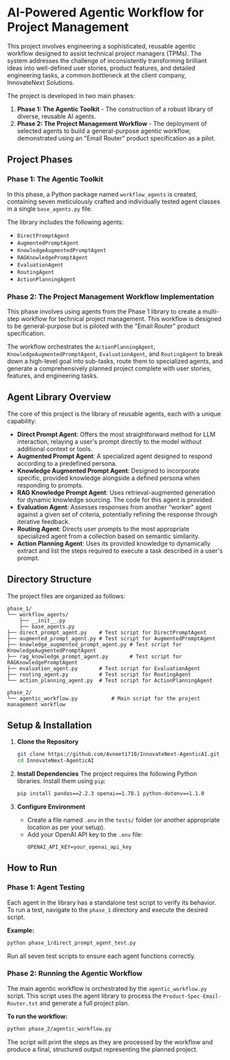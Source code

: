 # AI-Powered Agentic Workflow for Project Management

This project involves engineering a sophisticated, reusable agentic workflow designed to assist technical project managers (TPMs). The system addresses the challenge of inconsistently transforming brilliant ideas into well-defined user stories, product features, and detailed engineering tasks, a common bottleneck at the client company, InnovateNext Solutions.

The project is developed in two main phases:

1.  **Phase 1: The Agentic Toolkit** - The construction of a robust library of diverse, reusable AI agents.
2.  **Phase 2: The Project Management Workflow** - The deployment of selected agents to build a general-purpose agentic workflow, demonstrated using an "Email Router" product specification as a pilot.

## Project Phases

### Phase 1: The Agentic Toolkit

In this phase, a Python package named `workflow_agents` is created, containing seven meticulously crafted and individually tested agent classes in a single `base_agents.py` file.

The library includes the following agents:

  * `DirectPromptAgent`
  * `AugmentedPromptAgent`
  * `KnowledgeAugmentedPromptAgent`
  * `RAGKnowledgePromptAgent`
  * `EvaluationAgent`
  * `RoutingAgent` 
  * `ActionPlanningAgent`

### Phase 2: The Project Management Workflow Implementation

This phase involves using agents from the Phase 1 library to create a multi-step workflow for technical project management. This workflow is designed to be general-purpose but is piloted with the "Email Router" product specification.

The workflow orchestrates the `ActionPlanningAgent`, `KnowledgeAugmentedPromptAgent`, `EvaluationAgent`, and `RoutingAgent` to break down a high-level goal into sub-tasks, route them to specialized agents, and generate a comprehensively planned project complete with user stories, features, and engineering tasks.

## Agent Library Overview

The core of this project is the library of reusable agents, each with a unique capability:

  * **Direct Prompt Agent**: Offers the most straightforward method for LLM interaction, relaying a user's prompt directly to the model without additional context or tools.
  * **Augmented Prompt Agent**: A specialized agent designed to respond according to a predefined persona.
  * **Knowledge Augmented Prompt Agent**: Designed to incorporate specific, provided knowledge alongside a defined persona when responding to prompts.
  * **RAG Knowledge Prompt Agent**: Uses retrieval-augmented generation for dynamic knowledge sourcing. The code for this agent is provided.
  * **Evaluation Agent**: Assesses responses from another "worker" agent against a given set of criteria, potentially refining the response through iterative feedback.
  * **Routing Agent**: Directs user prompts to the most appropriate specialized agent from a collection based on semantic similarity.
  * **Action Planning Agent**: Uses its provided knowledge to dynamically extract and list the steps required to execute a task described in a user's prompt.

## Directory Structure

The project files are organized as follows:

```
phase_1/
└── workflow_agents/
    ├── __init__.py 
    ├── base_agents.py 
├── direct_prompt_agent.py    # Test script for DirectPromptAgent
├── augmented_prompt_agent.py # Test script for AugmentedPromptAgent
├── knowledge_augmented_prompt_agent.py # Test script for KnowledgeAugmentedPromptAgent
├── rag_knowledge_prompt_agent.py       # Test script for RAGKnowledgePromptAgent
├── evaluation_agent.py       # Test script for EvaluationAgent
├── routing_agent.py          # Test script for RoutingAgent
└── action_planning_agent.py  # Test script for ActionPlanningAgent

phase_2/
└── agentic_workflow.py           # Main script for the project management workflow
```

## Setup & Installation

1.  **Clone the Repository**

    ```sh
    git clone https://github.com/Avneet1710/InnovateNext-AgenticAI.git
    cd InnovateNext-AgenticAI
    ```

2.  **Install Dependencies**
    The project requires the following Python libraries. Install them using `pip`:

    ```sh
    pip install pandas==2.2.3 openai==1.78.1 python-dotenv==1.1.0
    ```

3.  **Configure Environment**

      * Create a file named `.env` in the `tests/` folder (or another appropriate location as per your setup).
      * Add your OpenAI API key to the `.env` file:
        ```
        OPENAI_API_KEY=your_openai_api_key
        ```

## How to Run

### Phase 1: Agent Testing

Each agent in the library has a standalone test script to verify its behavior. To run a test, navigate to the `phase_1` directory and execute the desired script.

**Example:**

```sh
python phase_1/direct_prompt_agent_test.py
```

Run all seven test scripts to ensure each agent functions correctly.

### Phase 2: Running the Agentic Workflow

The main agentic workflow is orchestrated by the `agentic_workflow.py` script. This script uses the agent library to process the `Product-Spec-Email-Router.txt` and generate a full project plan.

**To run the workflow:**

```sh
python phase_2/agentic_workflow.py
```

The script will print the steps as they are processed by the workflow and produce a final, structured output representing the planned project.
